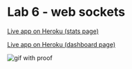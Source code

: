 # Lab 6 - web sockets

[Live app on Heroku (stats page)](https://afternoon-citadel-75816.herokuapp.com/)

[Live app on Heroku (dashboard page)](https://afternoon-citadel-75816.herokuapp.com/updatestats)

![gif with proof](https://media.giphy.com/media/jEcifBv7jXN4h43VGs/giphy.gif)
